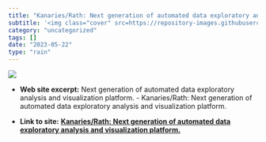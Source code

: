 ```yaml
---
title: "Kanaries/Rath: Next generation of automated data exploratory analysis and visualization platform."
subtitle: '<img class="cover" src=https://repository-images.githubusercontent.com/204949916/1c504901-733b-4bf5-...'
category: "uncategorized"
tags: []
date: "2023-05-22"
type: "rain"
---
```

<img class="cover" src=https://repository-images.githubusercontent.com/204949916/1c504901-733b-4bf5-b887-9c7fc75397fa>



* **Web site excerpt:** Next generation of automated data exploratory analysis and visualization platform. - Kanaries/Rath: Next generation of automated data exploratory analysis and visualization platform.

* **Link to site:** **[Kanaries/Rath: Next generation of automated data exploratory analysis and visualization platform.](https://github.com/Kanaries/Rath)**